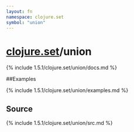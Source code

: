 ```yaml
---
layout: fn
namespace: clojure.set
symbol: "union"
---
```


# [clojure.set](../)/union

{% include 1.5.1/clojure.set/union/docs.md %}

##Examples

{% include 1.5.1/clojure.set/union/examples.md %}
## Source
{% include 1.5.1/clojure.set/union/src.md %}

